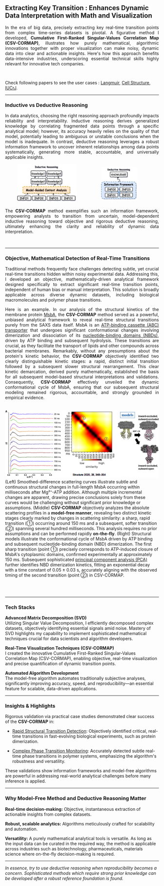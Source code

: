 ## Extracting Key Transition : Enhances Dynamic Data Interpretation with Math and Visualization

<div style="text-align: justify; overflow-wrap: break-word; hyphens: auto;">
In the era of big data, precisely extracting key real-time transition points from complex time-series datasets is pivotal. A figurative method I developed, <strong>Cumulative First-Ranked Singular-Values Correlation Map (CSV-CORMAP)</strong>, illustrates how purely mathematical, algorithmic innovations together with proper visualization can make noisy, dynamic data into clear and actionable insights. Here's how this approach benefits data-intensive industries, underscoring essential technical skills highly relevant for innovative tech companies.
</div>

&nbsp;

Check following papers to see the user cases : <a class="inline-link" href="https://pubs.acs.org/doi/full/10.1021/acs.langmuir.9b00728" target="_blank">Langmuir</a>, <a class="inline-link" href="https://www.sciencedirect.com/science/article/pii/S0969212619304393?via%3Dihub" target="_blank">Cell Structure</a>, <a class="inline-link" href="https://journals.iucr.org/m/issues/2018/06/00/mf5027/" target="_blank">IUCrJ</a>.

---

### Inductive vs Deductive Reasoning

<div style="text-align: justify; overflow-wrap: break-word; hyphens: auto;">
In data analytics, choosing the right reasoning approach profoundly impacts reliability and interpretability. Inductive reasoning derives generalized knowledge by correlating fragmented data points through a specific analytical model; however, its accuracy heavily relies on the quality of that model, potentially leading to ambiguous or unstable conclusions when the model is inadequate. In contrast, deductive reasoning leverages a robust information framework to uncover inherent relationships among data points systematically, generating more stable, accountable, and universally applicable insights. 
</div>

<div style="display: flex; justify-content: center; align-items: center;">
    <div style="display: flex; justify-content: center; width: 120%;">
        <figure style="width: 100%; height: auto; object-fit: contain;">
            <img src="images/inductive_reasoning.webp" style="width: 100%; height: auto;">
        </figure>
    </div>
    <div style="display: flex; justify-content: center; width: 100%;">
        <figure style="width: 100%; height: auto; object-fit: contain;">
            <img src="images/deductive_reasoning.webp" style="width: 80%; height: auto;">
        </figure>
    </div>

</div>

<div style="text-align: justify; overflow-wrap: break-word; hyphens: auto;">
The <strong>CSV-CORMAP</strong> method exemplifies such an information framework, empowering analysts to transition from uncertain, model-dependent inductive reasoning toward objective and rigorous deductive reasoning, ultimately enhancing the clarity and reliability of dynamic data interpretation.
</div>

&nbsp;

---

### Objective, Mathematical Detection of Real-Time Transitions

<div style="text-align: justify; overflow-wrap: break-word; hyphens: auto;">
<p>Traditional methods frequently face challenges detecting subtle, yet crucial real-time transitions hidden within noisy experimental data. Addressing this, I developed an objective, mathematically-driven analytical framework designed specifically to extract significant real-time transition points, independent of human bias or manual interpretation. This solution is broadly applicable across diverse dynamic datasets, including biological macromolecules and polymer phase transitions.</p>

<p>Here is an example. In our analysis of the structural kinetics of the membrane protein <a class="inline-link" href="https://www.nature.com/articles/ncomms12387" target="_blank">MsbA</a>, the <strong>CSV-CORMAP</strong> method served as a powerful, unbiased analytical framework to reveal real-time structural transitions purely from the SAXS data itself. MsbA is an <a class="inline-link" href="https://en.wikipedia.org/wiki/ATP-binding_cassette_transporter" target="_blank">ATP-binding cassette (ABC) transporter</a> that undergoes significant conformational changes involving dimerization and dissociation of its <a class="inline-link" href="https://pubs.acs.org/doi/10.1021/bi801745u" target="_blank">nucleotide-binding domains (NBDs)</a>, driven by ATP binding and subsequent hydrolysis. These transitions are crucial, as they facilitate the transport of lipids and other compounds across bacterial membranes. Remarkably, without any presumptions about the protein's kinetic behavior, the <strong>CSV-CORMAP</strong> objectively identified two clearly distinguishable kinetic stages: a rapid, distinct initial transition followed by a subsequent slower structural rearrangement. This clear kinetic demarcation, derived purely mathematically, established the basis for all subsequent model-based structural interpretations and validations. Consequently, <strong>CSV-CORMAP</strong> effectively unveiled the dynamic conformational cycle of MsbA, ensuring that our subsequent structural modeling remained rigorous, accountable, and strongly grounded in empirical evidence.</p>
</div>

<div style="display: flex; justify-content: center; margin: 2rem 0;">
  <figure style="margin: 0;">
    <img src="images/csv_cormap_msba_full.png" alt="csv apt-binding" style="width: 100%; object-fit: cover; object-position: center  50% 50%;">
    <figcaption>
    (Left) Smoothed-difference scattering curves illustrate subtle and continuous structural changes in full-length MsbA occurring within milliseconds after Mg²⁺-ATP addition. Although multiple incremental changes are apparent, drawing precise conclusions solely from these curves would be challenging without significant prior knowledge or assumptions. (Middle) <strong>CSV-CORMAP</strong> objectively analyzes the absolute scattering profiles in a <strong>model-free manner</strong>, revealing two distinct kinetic stages clearly marked by changes in scattering similarity: a sharp, rapid transition (①) occurring around 150 ms and a subsequent, softer transition (②) spanning several hundred milliseconds. This analysis requires no prior assumptions and can be performed rapidly <strong>on-the-fly</strong>. (Right) Structural models illustrate the conformational cycle of MsbA driven by ATP binding and subsequent nucleotide-binding domain (NBD) dimerization. The first sharp transition (point ①) precisely corresponds to ATP-induced closure of MsbA's cytoplasmic domains, confirmed experimentally at approximately 150 ms. Subsequent sophisticated <a class="inline-link" href="https://en.wikipedia.org/wiki/Principal_component_analysis" target="_blank">principal component analysis (PCA)</a> further identifies NBD dimerization kinetics, fitting an exponential decay with a time constant of 0.05 ± 0.03 s, accurately aligning with the observed timing of the second transition (point ②) in CSV-CORMAP.
    </figcaption>
  </figure>
</div>

&nbsp;

---

### Tech Stacks

**Advanced Matrix Decomposition (SVD)**  
Utilizing Singular Value Decomposition, I efficiently decomposed complex datasets, objectively identifying essential signals amid noise. Mastery of SVD highlights my capability to implement sophisticated mathematical techniques crucial for data scientists and algorithm developers.

**Real-Time Visualization Techniques (CSV-CORMAP)**  
I created the innovative Cumulative First-Ranked Singular-Values Correlation Map (CSV-CORMAP), enabling objective, real-time visualization and precise quantification of dynamic transition points.

**Automated Algorithm Development**  
The model-free algorithm automates traditionally subjective analyses, significantly improving accuracy, speed, and reproducibility—an essential feature for scalable, data-driven applications.

---

### Insights & Highlights

Rigorous validation via practical case studies demonstrated clear success of the <strong>CSV-CORMAP</strong> in:

- <a class="inline-link" href="https://journals.iucr.org/m/issues/2018/06/00/mf5027/" target="_blank">Rapid Structural Transition Detection</a>: Objectively identified critical, real-time transitions in fast-evolving biological experiments, such as protein dimerization.

- <a class="inline-link" href="https://pubs.acs.org/doi/full/10.1021/acs.langmuir.9b00728" target="_blank">Complex Phase Transition Monitoring</a>: Accurately detected subtle real-time phase transitions in polymer systems, emphasizing the algorithm's robustness and versatility.

These validations show information frameworks and model-free algorithms are powerful in addressing real-world analytical challenges before many inference is applied.

---

### Why Model-Free Method and Deductive Reasoning Matter

**Real-time decision-making:** Objective, instantaneous extraction of actionable insights from complex datasets.

**Robust, scalable analytics:** Algorithms meticulously crafted for scalability and automation.

**Versatility:** A purely mathematical analytical tools is versatile. As long as the input data can be curated in the required way, the method is applicable across industries such as biotechnology, pharmaceuticals, materials science where on-the-fly decision-making is required.

---

_In essence, try to use deductive reasoning when reproducibility becomes a concern. Sophisticated methods which require strong prior knowledge can be developed after a robust reference foundation is found._
